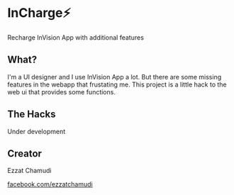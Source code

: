 # InCharge⚡️

Recharge InVision App with additional features

## What?

I'm a UI designer and I use InVision App a lot. But there are some missing features in the webapp that frustating me. This project is a little hack to the web ui that provides some functions.

## The Hacks

Under development

## Creator

Ezzat Chamudi

[facebook.com/ezzatchamudi](https://facebook.com/ezzatchamudi)

